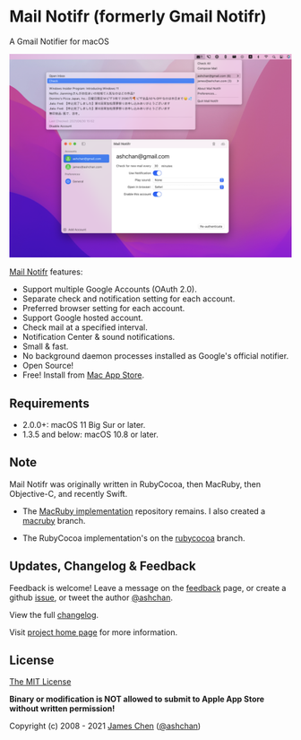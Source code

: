 # Mail Notifr (formerly Gmail Notifr) #

A Gmail Notifier for macOS

![screenshot](screenshot.png)

[Mail Notifr](https://bit.ly/gmail-notifr-store) features:

* Support multiple Google Accounts (OAuth 2.0).
* Separate check and notification setting for each account.
* Preferred browser setting for each account.
* Support Google hosted account.
* Check mail at a specified interval.
* Notification Center &amp; sound notifications.
* Small &amp; fast.
* No background daemon processes installed as Google's official notifier.
* Open Source!
* Free! Install from [Mac App Store](https://bit.ly/gmail-notifr-store).

## Requirements ##

* 2.0.0+: macOS 11 Big Sur or later.
* 1.3.5 and below: macOS 10.8 or later.

## Note ##

Mail Notifr was originally written in RubyCocoa, then MacRuby, then Objective-C, and recently Swift.

* The [MacRuby implementation](https://github.com/ashchan/gmail-notifr) repository remains. I also created a [macruby](https://github.com/ashchan/mail-notifr/tree/macruby) branch.

* The RubyCocoa implementation's on the [rubycocoa](https://github.com/ashchan/mail-notifr/tree/rubycocoa) branch.

## Updates, Changelog &amp; Feedback ##

Feedback is welcome! Leave a message on the [feedback](https://blog.ashchan.com/archive/2008/10/29/gmail-notifr-changelog/) page, or create a github [issue](https://github.com/ashchan/mail-notifr/issues), or tweet the author [@ashchan](https://twitter.com/ashchan).

View the full [changelog](CHANGELOG).

Visit [project home page](https://ashchan.com/projects/gmail-notifr) for more information.

## License ##

[The MIT License](LICENSE)

**Binary or modification is NOT allowed to submit to Apple App Store without written permission!**

Copyright (c) 2008 - 2021 [James Chen](https://ashchan.com/) ([@ashchan](https://twitter.com/ashchan))
